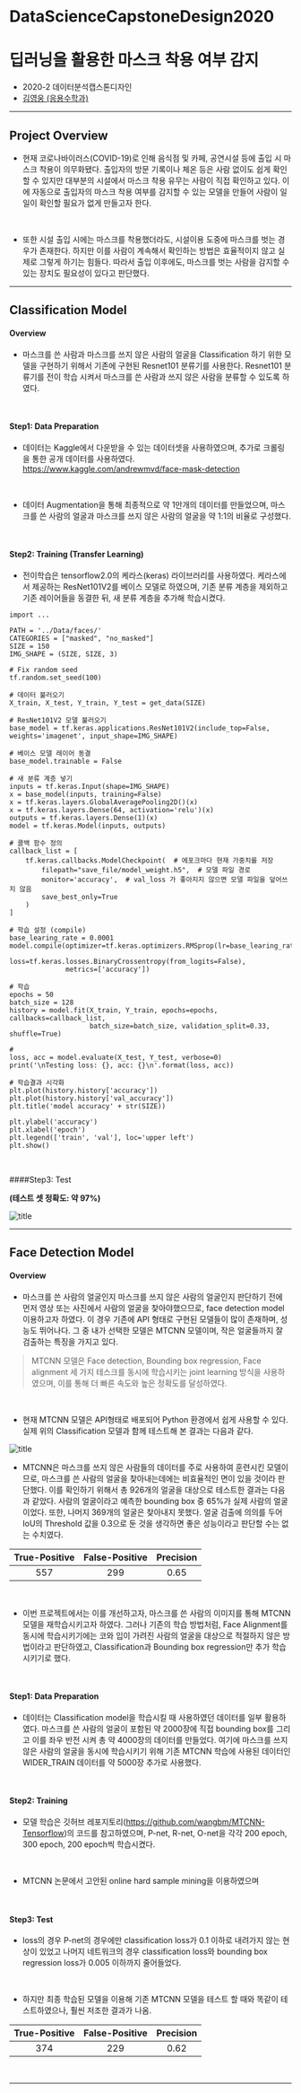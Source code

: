 # DataScienceCapstoneDesign2020
# 딥러닝을 활용한 마스크 착용 여부 감지

* 2020-2 데이터분석캡스톤디자인 
* [김영웅 (응용수학과)](https://khero97.tistory.com/)

---


## Project Overview

 * 현재 코로나바이러스(COVID-19)로 인해 음식점 및 카페, 공연시설 등에 출입 시 마스크 착용이 의무화됐다. 출입자의 방문 기록이나 체온 등은 사람 없이도 쉽게 확인할 수 있지만 대부분의 시설에서 마스크 착용 유무는 사람이 직접 확인하고 있다. 이에 자동으로 출입자의 마스크 착용 여부를 감지할 수 있는 모델을 만들어 사람이 일일이 확인할 필요가 없게 만들고자 한다.
 
 </br>

 * 또한 시설 출입 시에는 마스크를 착용했더라도, 시설이용 도중에 마스크를 벗는 경우가 존재한다. 하지만 이를 사람이 계속해서 확인하는 방법은 효율적이지 않고 실제로 그렇게 하기는 힘들다. 따라서 출입 이후에도, 마스크를 벗는 사람을 감지할 수 있는 장치도 필요성이 있다고 판단했다.


---

## Classification Model 


#### Overview
* 마스크를 쓴 사람과 마스크를 쓰지 않은 사람의 얼굴을 Classification 하기 위한 모델을 구현하기 위해서 기존에 구현된 Resnet101 분류기를 사용한다. Resnet101 분류기를 전이 학습 시켜서 마스크를 쓴 사람과 쓰지 않은 사람을 분류할 수 있도록 하였다.

<br>

#### Step1: Data Preparation

* 데이터는 Kaggle에서 다운받을 수 있는 데이터셋을 사용하였으며, 추가로 크롤링을 통한 공개 데이터를 사용하였다. https://www.kaggle.com/andrewmvd/face-mask-detection

<br>

* 데이터 Augmentation을 통해 최종적으로 약 1만개의 데이터를 만들었으며, 마스크를 쓴 사람의 얼굴과 마스크를 쓰지 않은 사람의 얼굴을 약 1:1의 비율로 구성했다.

<br>

#### Step2: Training (Transfer Learning)

* 전이학습은 tensorflow2.0의 케라스(keras) 라이브러리를 사용하였다. 케라스에서 제공하는 ResNet101V2를 베이스 모델로 하였으며, 기존 분류 계층을 제외하고 기존 레이어들을 동결한 뒤, 새 분류 계층을 추가해 학습시켰다.  

```
import ...

PATH = '../Data/faces/'
CATEGORIES = ["masked", "no_masked"]
SIZE = 150
IMG_SHAPE = (SIZE, SIZE, 3)

# Fix random seed
tf.random.set_seed(100)

# 데이터 불러오기
X_train, X_test, Y_train, Y_test = get_data(SIZE)

# ResNet101V2 모델 불러오기
base_model = tf.keras.applications.ResNet101V2(include_top=False, weights='imagenet', input_shape=IMG_SHAPE)

# 베이스 모델 레이어 동결
base_model.trainable = False

# 새 분류 계층 넣기
inputs = tf.keras.Input(shape=IMG_SHAPE)
x = base_model(inputs, training=False)
x = tf.keras.layers.GlobalAveragePooling2D()(x)
x = tf.keras.layers.Dense(64, activation='relu')(x)
outputs = tf.keras.layers.Dense(1)(x)
model = tf.keras.Model(inputs, outputs)

# 콜백 함수 정의
callback_list = [
    tf.keras.callbacks.ModelCheckpoint(  # 에포크마다 현재 가중치를 저장
        filepath="save_file/model_weight.h5",  # 모델 파일 경로
        monitor='accuracy',  # val_loss 가 좋아지지 않으면 모델 파일을 덮어쓰지 않음
        save_best_only=True
    )
]

# 학습 설정 (compile)
base_learing_rate = 0.0001
model.compile(optimizer=tf.keras.optimizers.RMSprop(lr=base_learing_rate),
              loss=tf.keras.losses.BinaryCrossentropy(from_logits=False),
              metrics=['accuracy'])

# 학습
epochs = 50
batch_size = 128
history = model.fit(X_train, Y_train, epochs=epochs, callbacks=callback_list,
                    batch_size=batch_size, validation_split=0.33, shuffle=True)

#
loss, acc = model.evaluate(X_test, Y_test, verbose=0)
print('\nTesting loss: {}, acc: {}\n'.format(loss, acc))

# 학습결과 시각화
plt.plot(history.history['accuracy'])
plt.plot(history.history['val_accuracy'])
plt.title('model accuracy' + str(SIZE))

plt.ylabel('accuracy')
plt.xlabel('epoch')
plt.legend(['train', 'val'], loc='upper left')
plt.show()
```

<br>

####Step3: Test

**(테스트 셋 정확도: 약 97%)**
    
  
![title](result5.png)


---



## Face Detection Model

#### Overview

* 마스크를 쓴 사람의 얼굴인지 마스크를 쓰지 않은 사람의 얼굴인지 판단하기 전에 먼저 영상 또는 사진에서 사람의 얼굴을 찾아야했으므로, face detection model 이용하고자 하였다. 이 경우 기존에 API 형태로 구현된 모델들이 많이 존재하며, 성능도 뛰어나다. 그 중 내가 선택한 모델은 MTCNN 모델이며, 작은 얼굴들까지 잘 검출하는 특징을 가지고 있다. 


>MTCNN 모델은 Face detection, Bounding box regression, Face alignment 세 가지 테스크를 동시에 학습시키는 joint learning 방식을 사용하였으며, 이를 통해 더 빠른 속도와 높은 정확도를 달성하였다.

<br>

* 현재 MTCNN 모델은 API형태로 배포되어 Python 환경에서 쉽게 사용할 수 있다. 실제 위의 Classification 모델과 함께 테스트해 본 결과는 다음과 같다.

![title](test_img_detected.jpg)

* MTCNN은 마스크를 쓰지 않은 사람들의 데이터를 주로 사용하여 훈련시킨 모델이므로, 마스크를 쓴 사람의 얼굴을 찾아내는데에는 비효율적인 면이 있을 것이라 판단했다. 이를 확인하기 위해서 총 926개의 얼굴을 대상으로 테스트한 결과는 다음과 같았다. 사람의 얼굴이라고 예측한 bounding box 중 65%가 실제 사람의 얼굴이었다. 또한, 나머지 369개의 얼굴은 찾아내지 못했다. 얼굴 검출에 의의를 두어 IoU의 Threshold 값을 0.3으로 둔 것을 생각하면 좋은 성능이라고 판단할 수는 없는 수치였다.

|    True-Positive    |   False-Positive | Precision |
|:------------:|:----------------:|:-----------------:|
|557|299|0.65|

<br>

* 이번 프로젝트에서는 이를 개선하고자, 마스크를 쓴 사람의 이미지를 통해 MTCNN 모델을 재학습시키고자 하였다. 그러나 기존의 학습 방법처럼, Face Alignment를 동시에 학습시키기에는 코와 입이 가려진 사람의 얼굴을 대상으로 적절하지 않은 방법이라고 판단하였고, Classification과 Bounding box regression만 추가 학습시키기로 했다.

<br>

#### Step1: Data Preparation

* 데이터는 Classification model을 학습시킬 때 사용하였던 데이터를 일부 활용하였다. 마스크를 쓴 사람의 얼굴이 포함된 약 2000장에 직접 bounding box를 그리고 이를 좌우 반전 시켜 총 약 4000장의 데이터를 만들었다. 여기에 마스크를 쓰지 않은 사람의 얼굴을 동시에 학습시키기 위해 기존 MTCNN 학습에 사용된 데이터인 WIDER_TRAIN 데이터를 약 5000장 추가로 사용했다.
<br>

#### Step2: Training 

* 모델 학습은 깃허브 레포지토리(https://github.com/wangbm/MTCNN-Tensorflow)의 코드를 참고하였으며, P-net, R-net, O-net을 각각 200 epoch, 300 epoch, 200 epoch씩 학습시켰다.

<br>

* MTCNN 논문에서 고안된 online hard sample mining을 이용하였으며 
<br>

#### Step3: Test

* loss의 경우 P-net의 경우에만 classification loss가 0.1 이하로 내려가지 않는 현상이 있었고 나머지 네트워크의 경우 classification loss와 bounding box regression loss가 0.005 이하까지 줄어들었다.

<br>

* 하지만 최종 학습된 모델을 이용해 기존 MTCNN 모델을 테스트 할 때와 똑같이 테스트하였으나, 훨씬 저조한 결과가 나옴.

|    True-Positive    |   False-Positive | Precision |
|:------------:|:----------------:|:-----------------:|
|374 |229 |0.62|
<br>

---